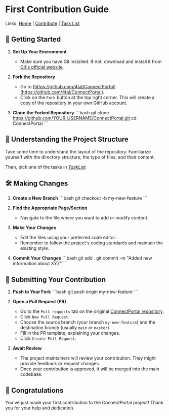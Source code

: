 # First Contribution Guide

Links: [Home](home.md) | [Contribute](./contribute.md) | [Task List](./todos.md)

## 🚀 Getting Started

1. **Set Up Your Environment**
   - Make sure you have Git installed. If not, download and install it from [Git's official website](https://git-scm.com/).

2. **Fork the Repository**
   - Go to [https://github.com/4tal/ConnectPortal](https://github.com/4tal/ConnectPortal).
   - Click on the `Fork` button at the top right corner. This will create a copy of the repository in your own GitHub account.

3. **Clone the Forked Repository**
   \```bash
   git clone <https://github.com/YOUR_USERNAME/ConnectPortal.git>
   cd ConnectPortal
   \```

## 📖 Understanding the Project Structure

Take some time to understand the layout of the repository. Familiarize yourself with the directory structure, the type of files, and their content.

Then, pick one of the tasks in [*TaskList*](./todos.md)

## 🛠 Making Changes

1. **Create a New Branch**
   \```bash
   git checkout -b my-new-feature
   \```

2. **Find the Appropriate Page/Section**
   - Navigate to the file where you want to add or modify content.

3. **Make Your Changes**
   - Edit the files using your preferred code editor.
   - Remember to follow the project's coding standards and maintain the existing style.

4. **Commit Your Changes**
   \```bash
   git add .
   git commit -m "Added new information about XYZ"
   \```

## 🚀 Submitting Your Contribution

1. **Push to Your Fork**
   \```bash
   git push origin my-new-feature
   \```

2. **Open a Pull Request (PR)**
   - Go to the `Pull requests` tab on the original [ConnectPortal repository](https://github.com/4tal/ConnectPortal).
   - Click `New Pull Request`.
   - Choose the source branch (your branch `my-new-feature`) and the destination branch (usually `main` or `master`).
   - Fill in the PR template, explaining your changes.
   - Click `Create Pull Request`.

3. **Await Review**
   - The project maintainers will review your contribution. They might provide feedback or request changes.
   - Once your contribution is approved, it will be merged into the main codebase.

## 🎉 Congratulations

You've just made your first contribution to the ConnectPortal project! Thank you for your help and dedication.
